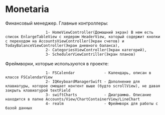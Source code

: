 # Monetaria
Финансовый менеджер. 
Главные контроллеры:  

                      1- HomeViewController(Домашний экран) В нем есть список EnlargeTableView с хедером HeaderView, который содержит кнопки с переходом на AccountsViewController(Экран счетов) и TodayBalanceViewController(Экран дневного баланса),
                      2- CategoriesViewController(Экран категорий),
                      3- SchedulerViewContriller(Экран планов)
                     
Фреймворки, которые используются в проекте:

                      1- FSCalendar             - Календарь, описан в классе FSCalendarView
                      2- IQKeyboardManagerSwift - Дополнение для клавиатуры, которое смещает контент выше (будто scrollView), не давая закрыть клавиатурой textField
                      3- swiftCharts            - Диаграмма. Описание находится в папке Accounts/View/ChartContainerView/LineChart
                      4- realm                  - Фреймворк для работы с базой данных
                      
